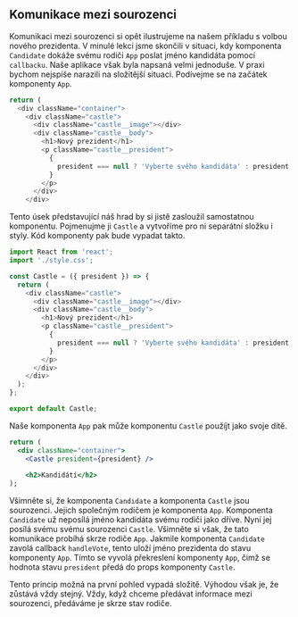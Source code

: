 ## Komunikace mezi sourozenci

Komunikaci mezi sourozenci si opět ilustrujeme na našem příkladu s volbou nového prezidenta. V minulé lekci jsme skončili v situaci, kdy komponenta `Candidate` dokáže svému rodiči `App` poslat jméno kandidáta pomocí `callbacku`. Naše aplikace však byla napsaná velmi jednoduše. V praxi bychom nejspíše narazili na složitější situaci. Podívejme se na začátek komponenty `App`.

```js
return (
  <div className="container">
    <div className="castle">
      <div className="castle__image"></div>
      <div className="castle__body">
        <h1>Nový prezident</h1>
        <p className="castle__president">
          {
            president === null ? 'Vyberte svého kandidáta' : president
          }
        </p>
      </div>
    </div>
```

Tento úsek představující náš hrad by si jistě zasloužil samostatnou komponentu. Pojmenujme ji `Castle` a vytvoříme pro ni separátní složku i styly. Kód komponenty pak bude vypadat takto.

```js
import React from 'react';
import './style.css';

const Castle = ({ president }) => {
  return (
    <div className="castle">
      <div className="castle__image"></div>
      <div className="castle__body">
        <h1>Nový prezident</h1>
        <p className="castle__president">
          {
            president === null ? 'Vyberte svého kandidáta' : president
          }
        </p>
      </div>
    </div>
  );
};

export default Castle;
```

Naše komponenta `App` pak může komponentu `Castle` použíjt jako svoje dítě. 

```jsx
return (
  <div className="container">
    <Castle president={president} />
    
    <h2>Kandidátí</h2>
);
```

Všimněte si, že komponenta `Candidate` a komponenta `Castle` jsou sourozenci. Jejich společným rodičem je komponenta `App`. Komponenta `Candidate` už neposílá jméno kandidáta svému rodiči jako dříve. Nyní jej posílá svému svému sourozenci `Castle`. Všimněte si však, že tato komunikace probíhá skrze rodiče `App`. Jakmile komponenta `Candidate` zavolá callback `handleVote`, tento uloží jméno prezidenta do stavu komponenty `App`. Tímto se vyvolá překreslení komponenty `App`, čimž se hodnota stavu `president` předá do props komponenty `Castle`. 

Tento princip možná na první pohled vypadá složitě. Výhodou však je, že zůstává vždy stejný. Vždy, když chceme předávat informace mezi sourozenci, předáváme je skrze stav rodiče. 
